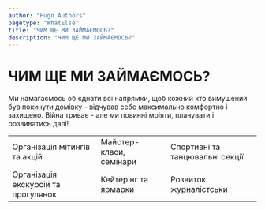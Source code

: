 ```yaml
---
author: "Hugo Authors"
pagetype: "WhatElse"
title: "ЧИМ ЩЕ МИ ЗАЙМАЄМОСЬ?"
description: "ЧИМ ЩЕ МИ ЗАЙМАЄМОСЬ?"
---
```


<h1 class="p-6 pl-40 text-3xl font-bold uppercase text-red-600">ЧИМ ЩЕ МИ ЗАЙМАЄМОСЬ?</h1>

<div class="inline-block p-6 pt-0 pl-40 w-1/2 text-base">
Ми намагаємось об'єднати всі напрямки, щоб кожний хто вимушений був покинути домівку - відчував себе максимально комфортно і захищено.
Війна триває - але ми повинні мріяти, планувати і розвиватись далі!
</div>

  <table class="border mx-auto border-gray-300 collapse text-2xl m-2 text-red-600 w-full lg:w-5/6 self-center">
  <tr>
    <td class="p-12 w-1/3 bg-gray-200"> 
      Організація мітингів та акцій
    </td>
    <td class="p-12 w-1/3 "> 
      Майстер-класи, семінари
    </td>
    <td class="p-12 w-1/3 bg-gray-200"> 
      Спортивні та танцювальні секції 
    </td>
  </tr>
  <tr>
    <td class="p-12"> 
      Організація екскурсій та прогулянок
    </td>
    <td class="p-12 bg-gray-200"> 
      Кейтерінг та ярмарки
    </td>
    <td class="p-12"> 
      Розвиток журналістськи 
    </td>
  </tr>
  </table>
</div>
</ul>
